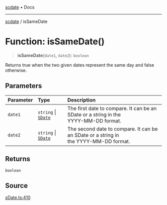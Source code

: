 [scdate](../README.md) • Docs

---

[scdate](../README.md) / isSameDate

# Function: isSameDate()

> **isSameDate**(`date1`, `date2`): `boolean`

Returns true when the two given dates represent the same day and false
otherwise.

## Parameters

| Parameter | Type                                       | Description                                                                               |
| :-------- | :----------------------------------------- | :---------------------------------------------------------------------------------------- |
| `date1`   | `string` \| [`SDate`](../classes/SDate.md) | The first date to compare. It can be an SDate or a string in the<br />YYYY-MM-DD format.  |
| `date2`   | `string` \| [`SDate`](../classes/SDate.md) | The second date to compare. It can be an SDate or a string in<br />the YYYY-MM-DD format. |

## Returns

`boolean`

## Source

[sDate.ts:410](https://github.com/ericvera/scdate/blob/98b214c4aab6f5cdb39bc8c115252b89b40ce8a7/src/sDate.ts#L410)
